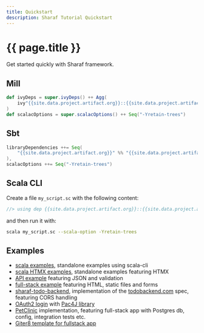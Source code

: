 ```yaml
---
title: Quickstart
description: Sharaf Tutorial Quickstart
---
```


# {{ page.title }}

Get started quickly with Sharaf framework.

## Mill

```scala
def ivyDeps = super.ivyDeps() ++ Agg(
    ivy"{{site.data.project.artifact.org}}::{{site.data.project.artifact.name}}:{{site.data.project.artifact.version}}"
)
def scalacOptions = super.scalacOptions() ++ Seq("-Yretain-trees")
```

## Sbt

```scala
libraryDependencies ++= Seq(
    "{{site.data.project.artifact.org}}" %% "{{site.data.project.artifact.name}}" % "{{site.data.project.artifact.version}}"
),
scalacOptions ++= Seq("-Yretain-trees")
```


## Scala CLI

Create a file `my_script.sc` with the following content:
```scala
//> using dep {{site.data.project.artifact.org}}::{{site.data.project.artifact.name}}:{{site.data.project.artifact.version}}
```
and then run it with:
```bash
scala my_script.sc --scala-option -Yretain-trees
```


## Examples

- [scala examples]({{site.data.project.gh.sourcesUrl}}/examples/scala-cli), standalone examples using scala-cli
- [scala HTMX examples]({{site.data.project.gh.sourcesUrl}}/examples/htmx), standalone examples featuring HTMX
- [API example]({{site.data.project.gh.sourcesUrl}}/examples/api) featuring JSON and validation
- [full-stack example]({{site.data.project.gh.sourcesUrl}}/examples/fullstack) featuring HTML, static files and forms
- [sharaf-todo-backend](https://github.com/sake92/sharaf-todo-backend), implementation of the [todobackend.com](http://todobackend.com/) spec, featuring CORS handling
- [OAuth2 login]({{site.data.project.gh.sourcesUrl}}/examples/oauth2) with [Pac4J library](https://www.pac4j.org/)
- [PetClinic](https://github.com/sake92/sharaf-petclinic) implementation, featuring full-stack app with Postgres db, config, integration tests etc.
- [Giter8 template for fullstack app](https://github.com/sake92/sharaf-fullstack.g8)
